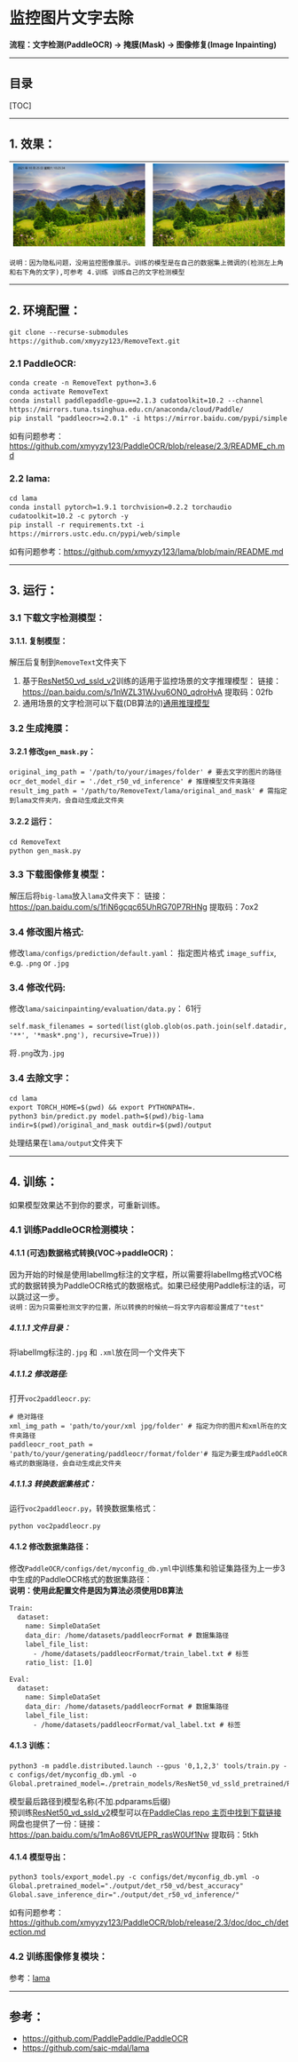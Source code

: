 # 监控图片文字去除
**流程：文字检测(PaddleOCR) -> 掩膜(Mask) -> 图像修复(Image Inpainting)**

****
## 目录

[TOC]
****
## 1. 效果：

![原图](img/Landscapes.jpg "原图") | ![去文字](img/Landscapes_mask_inpainted.jpg "去文字")
---|---

`说明：因为隐私问题，没用监控图像展示。训练的模型是在自己的数据集上微调的(检测左上角和右下角的文字),可参考 4.训练 训练自己的文字检测模型`

****
## 2. 环境配置：
```
git clone --recurse-submodules https://github.com/xmyyzy123/RemoveText.git
```
### 2.1 PaddleOCR:
```
conda create -n RemoveText python=3.6
conda activate RemoveText
conda install paddlepaddle-gpu==2.1.3 cudatoolkit=10.2 --channel https://mirrors.tuna.tsinghua.edu.cn/anaconda/cloud/Paddle/
pip install "paddleocr>=2.0.1" -i https://mirror.baidu.com/pypi/simple
```
如有问题参考：https://github.com/xmyyzy123/PaddleOCR/blob/release/2.3/README_ch.md
### 2.2 lama:
```
cd lama
conda install pytorch=1.9.1 torchvision=0.2.2 torchaudio cudatoolkit=10.2 -c pytorch -y
pip install -r requirements.txt -i https://mirrors.ustc.edu.cn/pypi/web/simple
```
如有问题参考：https://github.com/xmyyzy123/lama/blob/main/README.md

****
## 3. 运行：
### 3.1 下载文字检测模型：
#### 3.1.1. 复制模型：
解压后复制到`RemoveText`文件夹下   
1. 基于[ResNet50_vd_ssld_v2](https://paddle-imagenet-models-name.bj.bcebos.com/dygraph/ResNet50_vd_ssld_v2_pretrained.pdparams)训练的适用于监控场景的文字推理模型：
链接：https://pan.baidu.com/s/1nWZL31WJvu6ON0_qdroHvA 提取码：02fb 
2. 通用场景的文字检测可以下载(DB算法的)[通用推理模型](https://github.com/xmyyzy123/PaddleOCR/blob/507129207b854b333d575839b8ce4cfa296a1411/doc/doc_ch/models_list.md)
### 3.2 生成掩膜：
#### 3.2.1 修改`gen_mask.py`：
```
original_img_path = '/path/to/your/images/folder' # 要去文字的图片的路径
ocr_det_model_dir = './det_r50_vd_inference' # 推理模型文件夹路径
result_img_path = '/path/to/RemoveText/lama/original_and_mask' # 需指定到lama文件夹内，会自动生成此文件夹
```
#### 3.2.2 运行：
```
cd RemoveText
python gen_mask.py
```
### 3.3 下载图像修复模型：
解压后将`big-lama`放入`lama`文件夹下：
链接：https://pan.baidu.com/s/1fiN6gcqc65UhRG70P7RHNg 提取码：7ox2 
### 3.4 修改图片格式:
修改`lama/configs/prediction/default.yaml`：
指定图片格式 `image_suffix`, e.g. `.png` or `.jpg`
### 3.4 修改代码:
修改`lama/saicinpainting/evaluation/data.py`：
61行
```
self.mask_filenames = sorted(list(glob.glob(os.path.join(self.datadir, '**', '*mask*.png'), recursive=True)))
```
将`.png`改为`.jpg`
### 3.4 去除文字：
```
cd lama
export TORCH_HOME=$(pwd) && export PYTHONPATH=.
python3 bin/predict.py model.path=$(pwd)/big-lama indir=$(pwd)/original_and_mask outdir=$(pwd)/output
```
处理结果在`lama/output`文件夹下

****
## 4. 训练：
如果模型效果达不到你的要求，可重新训练。
### 4.1 训练PaddleOCR检测模块：
#### 4.1.1 (可选)数据格式转换(VOC->paddleOCR)：
因为开始的时候是使用labelImg标注的文字框，所以需要将labelImg格式VOC格式的数据转换为PaddleOCR格式的数据格式。如果已经使用Paddle标注的话，可以跳过这一步。   
`说明：因为只需要检测文字的位置，所以转换的时候统一将文字内容都设置成了"test"`
##### 4.1.1.1 文件目录：
将labelImg标注的`.jpg` 和 `.xml`放在同一个文件夹下
##### 4.1.1.2 修改路径:
打开`voc2paddleocr.py`:
```
# 绝对路径
xml_img_path = 'path/to/your/xml jpg/folder' # 指定为你的图片和xml所在的文件夹路径
paddleocr_root_path = 'path/to/your/generating/paddleocr/format/folder'# 指定为要生成PaddleOCR格式的数据路径，会自动生成此文件夹
```
##### 4.1.1.3 转换数据集格式：
运行`voc2paddleocr.py`，转换数据集格式：
```
python voc2paddleocr.py
```
#### 4.1.2 修改数据集路径：
修改`PaddleOCR/configs/det/myconfig_db.yml`中训练集和验证集路径为上一步3中生成的PaddleOCR格式的数据集路径：   
**说明：使用此配置文件是因为算法必须使用DB算法**   
```
Train:
  dataset:
    name: SimpleDataSet
    data_dir: /home/datasets/paddleocrFormat # 数据集路径
    label_file_list:
      - /home/datasets/paddleocrFormat/train_label.txt # 标签
    ratio_list: [1.0]
```
```
Eval:
  dataset:
    name: SimpleDataSet
    data_dir: /home/datasets/paddleocrFormat # 数据集路径
    label_file_list:
      - /home/datasets/paddleocrFormat/val_label.txt # 标签
```
#### 4.1.3 训练：
```
python3 -m paddle.distributed.launch --gpus '0,1,2,3' tools/train.py -c configs/det/myconfig_db.yml -o Global.pretrained_model=./pretrain_models/ResNet50_vd_ssld_pretrained/ResNet50_vd_ssld_v2_pretrained
```
模型最后路径到模型名称(不加.pdparams后缀)   
预训练[ResNet50_vd_ssld_v2](https://paddle-imagenet-models-name.bj.bcebos.com/dygraph/ResNet50_vd_ssld_v2_pretrained.pdparams)模型可以在[PaddleClas repo 主页中找到下载链接](https://github.com/PaddlePaddle/PaddleClas/blob/release%2F2.0/README_cn.md#resnet%E5%8F%8A%E5%85%B6vd%E7%B3%BB%E5%88%97)   
网盘也提供了一份：链接：https://pan.baidu.com/s/1mAo86VtUEPR_rasW0Uf1Nw 提取码：5tkh 
#### 4.1.4 模型导出：
```
python3 tools/export_model.py -c configs/det/myconfig_db.yml -o Global.pretrained_model="./output/det_r50_vd/best_accuracy" Global.save_inference_dir="./output/det_r50_vd_inference/"
```
如有问题参考：https://github.com/xmyyzy123/PaddleOCR/blob/release/2.3/doc/doc_ch/detection.md

### 4.2 训练图像修复模块：
参考：[lama](https://github.com/saic-mdal/lama)

****
## 参考：
* https://github.com/PaddlePaddle/PaddleOCR
* https://github.com/saic-mdal/lama
